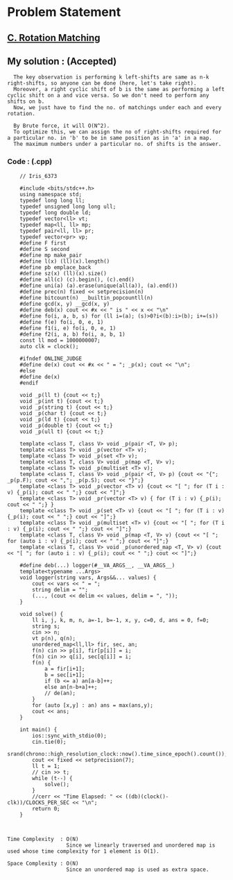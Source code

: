 # Problem Statement

## [C. Rotation Matching](https://codeforces.com/problemset/problem/1365/C)


## My solution :  (Accepted)
 
      The key observation is performing k left-shifts are same as n-k right-shifts, so anyone can be done (here, let's take right).
      Moreover, a right cyclic shift of b is the same as performing a left cyclic shift on a and vice versa. So we don't need to perform any shifts on b.
      Now, we just have to find the no. of matchings under each and every rotation.
      
      By Brute force, it will O(N^2).
      To optimize this, we can assign the no of right-shifts required for a particular no. in 'b' to be in same position as in 'a' in a map.
      The maximum numbers under a particular no. of shifts is the answer.
        
        
   ### Code : (.cpp)  
      
        // Iris_6373
 
        #include <bits/stdc++.h>
        using namespace std;
        typedef long long ll;
        typedef unsigned long long ull;
        typedef long double ld;
        typedef vector<ll> vt;
        typedef map<ll, ll> mp;
        typedef pair<ll, ll> pr;
        typedef vector<pr> vp;
        #define F first
        #define S second
        #define mp make_pair
        #define l(x) (ll)(x).length()
        #define pb emplace_back
        #define sz(x) (ll)(x).size()
        #define all(c) (c).begin(), (c).end()
        #define uni(a) (a).erase(unique(all(a)), (a).end())
        #define prec(n) fixed << setprecision(n)
        #define bitcount(n) __builtin_popcountll(n)
        #define gcd(x, y) __gcd(x, y)
        #define deb(x) cout << #x << " is " << x << "\n"
        #define fo(i, a, b, s) for (ll i=(a); (s)>0?i<(b):i>(b); i+=(s))
        #define f(e) fo(i, 0, e, 1)
        #define f1(i, e) fo(i, 0, e, 1)
        #define f2(i, a, b) fo(i, a, b, 1)
        const ll mod = 1000000007;
        auto clk = clock();

        #ifndef ONLINE_JUDGE
        #define de(x) cout << #x << " = "; _p(x); cout << "\n";
        #else
        #define de(x)
        #endif

        void _p(ll t) {cout << t;}
        void _p(int t) {cout << t;}
        void _p(string t) {cout << t;}
        void _p(char t) {cout << t;}
        void _p(ld t) {cout << t;}
        void _p(double t) {cout << t;}
        void _p(ull t) {cout << t;}

        template <class T, class V> void _p(pair <T, V> p);
        template <class T> void _p(vector <T> v);
        template <class T> void _p(set <T> v);
        template <class T, class V> void _p(map <T, V> v);
        template <class T> void _p(multiset <T> v);
        template <class T, class V> void _p(pair <T, V> p) {cout << "{"; _p(p.F); cout << ","; _p(p.S); cout << "}";}
        template <class T> void _p(vector <T> v) {cout << "[ "; for (T i : v) {_p(i); cout << " ";} cout << "]";}
        template <class T> void _pr(vector <T> v) { for (T i : v) {_p(i); cout << " ";} }
        template <class T> void _p(set <T> v) {cout << "[ "; for (T i : v) {_p(i); cout << " ";} cout << "]";}
        template <class T> void _p(multiset <T> v) {cout << "[ "; for (T i : v) {_p(i); cout << " ";} cout << "]";}
        template <class T, class V> void _p(map <T, V> v) {cout << "[ "; for (auto i : v) {_p(i); cout << " ";} cout << "]";}
        template <class T, class V> void _p(unordered_map <T, V> v) {cout << "[ "; for (auto i : v) {_p(i); cout << " ";} cout << "]";}

        #define deb(...) logger(#__VA_ARGS__, __VA_ARGS__)
        template<typename ...Args>
        void logger(string vars, Args&&... values) {
            cout << vars << " = ";
            string delim = "";
            (..., (cout << delim << values, delim = ", "));
        }

        void solve() {  
            ll i, j, k, m, n, a=-1, b=-1, x, y, c=0, d, ans = 0, f=0;
            string s;
            cin >> n;
            vt p(n), q(n);
            unordered_map<ll,ll> fir, sec, an;
            f(n) cin >> p[i], fir[p[i]] = i;
            f(n) cin >> q[i], sec[q[i]] = i;
            f(n) {
                a = fir[i+1];
                b = sec[i+1];
                if (b <= a) an[a-b]++;
                else an[n-b+a]++;
                // de(an);
            }
            for (auto [x,y] : an) ans = max(ans,y);
            cout << ans;
        }

        int main() {
            ios::sync_with_stdio(0);
            cin.tie(0);
            srand(chrono::high_resolution_clock::now().time_since_epoch().count());
            cout << fixed << setprecision(7);
            ll t = 1;
            // cin >> t;
            while (t--) {
                solve();
            }
            //cerr << "Time Elapsed: " << ((db)(clock()-clk))/CLOCKS_PER_SEC << "\n";
            return 0;
        }    



    Time Complexity  : O(N)
                       Since we linearly traversed and unordered map is used whose time complexity for 1 element is O(1).

    Space Complexity : O(N)  
                       Since an unordered map is used as extra space.
   
  
  
